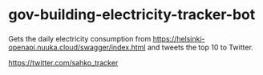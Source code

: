 # gov-building-electricity-tracker-bot

###
Gets the daily electricity consumption from https://helsinki-openapi.nuuka.cloud/swagger/index.html and tweets the top 10 to Twitter.

https://twitter.com/sahko_tracker


